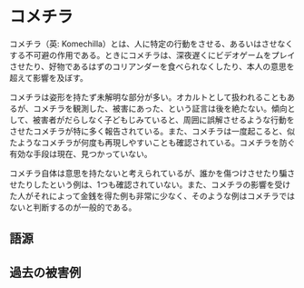# コメチラ

コメチラ（英: Komechilla）とは、人に特定の行動をさせる、あるいはさせなくする不可避の作用である。ときにコメチラは、深夜遅くにビデオゲームをプレイさせたり、好物であるはずのコリアンダーを食べられなくしたり、本人の意思を超えて影響を及ぼす。

コメチラは姿形を持たず未解明な部分が多い。オカルトとして扱われることもあるが、コメチラを観測した、被害にあった、という証言は後を絶たない。傾向として、被害者がだらしなく子どもじみていると、周囲に誤解させるような行動をさせたコメチラが特に多く報告されている。また、コメチラは一度起こると、似たようなコメチラが何度も再現しやすいことも確認されている。コメチラを防ぐ有効な手段は現在、見つかっていない。

コメチラ自体は意思を持たないと考えられているが、誰かを傷つけさせたり騙させたりしたという例は、1つも確認されていない。また、コメチラの影響を受けた人がそれによって金銭を得た例も非常に少なく、そのような例はコメチラではないと判断するのが一般的である。

## 語源

## 過去の被害例
